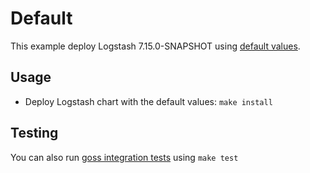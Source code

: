 # Default

This example deploy Logstash 7.15.0-SNAPSHOT using [default values][].


## Usage

* Deploy Logstash chart with the default values: `make install`


## Testing

You can also run [goss integration tests][] using `make test`


[goss integration tests]: https://github.com/elastic/helm-charts/tree/7.15/logstash/examples/default/test/goss.yaml
[default values]: https://github.com/elastic/helm-charts/tree/7.15/logstash/values.yaml
